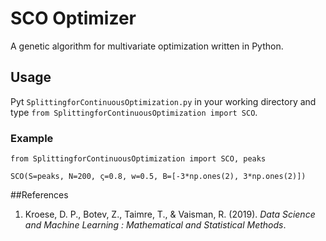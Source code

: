 # SCO Optimizer
 A genetic algorithm for multivariate optimization written in Python.
 
## Usage
Pyt `SplittingforContinuousOptimization.py` in your working directory and type
`from SplittingforContinuousOptimization import SCO`.

### Example
```
from SplittingforContinuousOptimization import SCO, peaks

SCO(S=peaks, N=200, ς=0.8, w=0.5, B=[-3*np.ones(2), 3*np.ones(2)])
``` 

##References
1. Kroese, D. P., Botev, Z., Taimre, T., & Vaisman, R. (2019). *Data Science and Machine Learning : Mathematical and Statistical Methods*.
